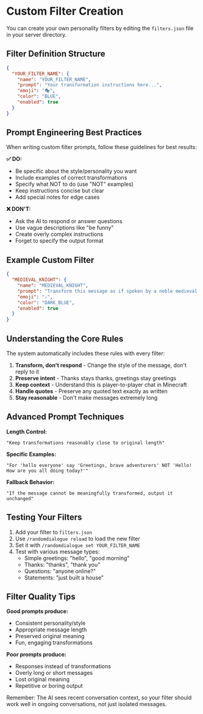 # Custom Filter Creation

You can create your own personality filters by editing the `filters.json` file in your server directory.

## Filter Definition Structure

```json
{
  "YOUR_FILTER_NAME": {
    "name": "YOUR_FILTER_NAME",
    "prompt": "Your transformation instructions here...",
    "emoji": "🎭",
    "color": "BLUE",
    "enabled": true
  }
}
```

## Prompt Engineering Best Practices

When writing custom filter prompts, follow these guidelines for best results:

**✅ DO:**
- Be specific about the style/personality you want
- Include examples of correct transformations
- Specify what NOT to do (use "NOT" examples)
- Keep instructions concise but clear
- Add special notes for edge cases

**❌ DON'T:**
- Ask the AI to respond or answer questions
- Use vague descriptions like "be funny"
- Create overly complex instructions
- Forget to specify the output format

## Example Custom Filter

```json
{
  "MEDIEVAL_KNIGHT": {
    "name": "MEDIEVAL_KNIGHT",
    "prompt": "Transform this message as if spoken by a noble medieval knight. Use 'thee', 'thou', 'verily', and formal speech patterns. ONLY respond with the rewritten message, no explanations.\nSPECIAL NOTE: For 'thanks' say 'I am in thy debt' NOT 'You're welcome, good sir'",
    "emoji": "⚔️",
    "color": "DARK_BLUE",
    "enabled": true
  }
}
```

## Understanding the Core Rules

The system automatically includes these rules with every filter:

1. **Transform, don't respond** - Change the style of the message, don't reply to it
2. **Preserve intent** - Thanks stays thanks, greetings stay greetings
3. **Keep context** - Understand this is player-to-player chat in Minecraft
4. **Handle quotes** - Preserve any quoted text exactly as written
5. **Stay reasonable** - Don't make messages extremely long

## Advanced Prompt Techniques

**Length Control:**
```
"Keep transformations reasonably close to original length"
```

**Specific Examples:**
```
"For 'hello everyone' say 'Greetings, brave adventurers' NOT 'Hello! How are you all doing today?'"
```

**Fallback Behavior:**
```
"If the message cannot be meaningfully transformed, output it unchanged"
```

## Testing Your Filters

1. Add your filter to `filters.json`
2. Use `/randomdialogue reload` to load the new filter
3. Set it with `/randomdialogue set YOUR_FILTER_NAME`
4. Test with various message types:
   - Simple greetings: "hello", "good morning"
   - Thanks: "thanks", "thank you"
   - Questions: "anyone online?"
   - Statements: "just built a house"

## Filter Quality Tips

**Good prompts produce:**
- Consistent personality/style
- Appropriate message length
- Preserved original meaning
- Fun, engaging transformations

**Poor prompts produce:**
- Responses instead of transformations
- Overly long or short messages
- Lost original meaning
- Repetitive or boring output

Remember: The AI sees recent conversation context, so your filter should work well in ongoing conversations, not just isolated messages.
